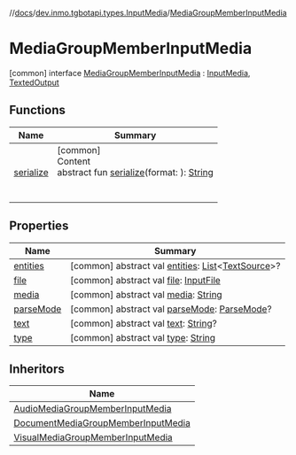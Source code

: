 //[docs](../../../index.md)/[dev.inmo.tgbotapi.types.InputMedia](../index.md)/[MediaGroupMemberInputMedia](index.md)



# MediaGroupMemberInputMedia  
 [common] interface [MediaGroupMemberInputMedia](index.md) : [InputMedia](../-input-media/index.md), [TextedOutput](../../dev.inmo.tgbotapi.CommonAbstracts/-texted-output/index.md)   


## Functions  
  
|  Name |  Summary | 
|---|---|
| <a name="dev.inmo.tgbotapi.types.InputMedia/MediaGroupMemberInputMedia/serialize/#kotlinx.serialization.StringFormat/PointingToDeclaration/"></a>[serialize](serialize.md)| <a name="dev.inmo.tgbotapi.types.InputMedia/MediaGroupMemberInputMedia/serialize/#kotlinx.serialization.StringFormat/PointingToDeclaration/"></a>[common]  <br>Content  <br>abstract fun [serialize](serialize.md)(format: ): [String](https://kotlinlang.org/api/latest/jvm/stdlib/kotlin/-string/index.html)  <br><br><br>|


## Properties  
  
|  Name |  Summary | 
|---|---|
| <a name="dev.inmo.tgbotapi.types.InputMedia/MediaGroupMemberInputMedia/entities/#/PointingToDeclaration/"></a>[entities](index.md#%5Bdev.inmo.tgbotapi.types.InputMedia%2FMediaGroupMemberInputMedia%2Fentities%2F%23%2FPointingToDeclaration%2F%5D%2FProperties%2F625018081)| <a name="dev.inmo.tgbotapi.types.InputMedia/MediaGroupMemberInputMedia/entities/#/PointingToDeclaration/"></a> [common] abstract val [entities](index.md#%5Bdev.inmo.tgbotapi.types.InputMedia%2FMediaGroupMemberInputMedia%2Fentities%2F%23%2FPointingToDeclaration%2F%5D%2FProperties%2F625018081): [List](https://kotlinlang.org/api/latest/jvm/stdlib/kotlin.collections/-list/index.html)<[TextSource](../../dev.inmo.tgbotapi.CommonAbstracts/-text-source/index.md)>?   <br>|
| <a name="dev.inmo.tgbotapi.types.InputMedia/MediaGroupMemberInputMedia/file/#/PointingToDeclaration/"></a>[file](index.md#%5Bdev.inmo.tgbotapi.types.InputMedia%2FMediaGroupMemberInputMedia%2Ffile%2F%23%2FPointingToDeclaration%2F%5D%2FProperties%2F625018081)| <a name="dev.inmo.tgbotapi.types.InputMedia/MediaGroupMemberInputMedia/file/#/PointingToDeclaration/"></a> [common] abstract val [file](index.md#%5Bdev.inmo.tgbotapi.types.InputMedia%2FMediaGroupMemberInputMedia%2Ffile%2F%23%2FPointingToDeclaration%2F%5D%2FProperties%2F625018081): [InputFile](../../dev.inmo.tgbotapi.requests.abstracts/-input-file/index.md)   <br>|
| <a name="dev.inmo.tgbotapi.types.InputMedia/MediaGroupMemberInputMedia/media/#/PointingToDeclaration/"></a>[media](index.md#%5Bdev.inmo.tgbotapi.types.InputMedia%2FMediaGroupMemberInputMedia%2Fmedia%2F%23%2FPointingToDeclaration%2F%5D%2FProperties%2F625018081)| <a name="dev.inmo.tgbotapi.types.InputMedia/MediaGroupMemberInputMedia/media/#/PointingToDeclaration/"></a> [common] abstract val [media](index.md#%5Bdev.inmo.tgbotapi.types.InputMedia%2FMediaGroupMemberInputMedia%2Fmedia%2F%23%2FPointingToDeclaration%2F%5D%2FProperties%2F625018081): [String](https://kotlinlang.org/api/latest/jvm/stdlib/kotlin/-string/index.html)   <br>|
| <a name="dev.inmo.tgbotapi.types.InputMedia/MediaGroupMemberInputMedia/parseMode/#/PointingToDeclaration/"></a>[parseMode](index.md#%5Bdev.inmo.tgbotapi.types.InputMedia%2FMediaGroupMemberInputMedia%2FparseMode%2F%23%2FPointingToDeclaration%2F%5D%2FProperties%2F625018081)| <a name="dev.inmo.tgbotapi.types.InputMedia/MediaGroupMemberInputMedia/parseMode/#/PointingToDeclaration/"></a> [common] abstract val [parseMode](index.md#%5Bdev.inmo.tgbotapi.types.InputMedia%2FMediaGroupMemberInputMedia%2FparseMode%2F%23%2FPointingToDeclaration%2F%5D%2FProperties%2F625018081): [ParseMode](../../dev.inmo.tgbotapi.types.ParseMode/-parse-mode/index.md)?   <br>|
| <a name="dev.inmo.tgbotapi.types.InputMedia/MediaGroupMemberInputMedia/text/#/PointingToDeclaration/"></a>[text](index.md#%5Bdev.inmo.tgbotapi.types.InputMedia%2FMediaGroupMemberInputMedia%2Ftext%2F%23%2FPointingToDeclaration%2F%5D%2FProperties%2F625018081)| <a name="dev.inmo.tgbotapi.types.InputMedia/MediaGroupMemberInputMedia/text/#/PointingToDeclaration/"></a> [common] abstract val [text](index.md#%5Bdev.inmo.tgbotapi.types.InputMedia%2FMediaGroupMemberInputMedia%2Ftext%2F%23%2FPointingToDeclaration%2F%5D%2FProperties%2F625018081): [String](https://kotlinlang.org/api/latest/jvm/stdlib/kotlin/-string/index.html)?   <br>|
| <a name="dev.inmo.tgbotapi.types.InputMedia/MediaGroupMemberInputMedia/type/#/PointingToDeclaration/"></a>[type](index.md#%5Bdev.inmo.tgbotapi.types.InputMedia%2FMediaGroupMemberInputMedia%2Ftype%2F%23%2FPointingToDeclaration%2F%5D%2FProperties%2F625018081)| <a name="dev.inmo.tgbotapi.types.InputMedia/MediaGroupMemberInputMedia/type/#/PointingToDeclaration/"></a> [common] abstract val [type](index.md#%5Bdev.inmo.tgbotapi.types.InputMedia%2FMediaGroupMemberInputMedia%2Ftype%2F%23%2FPointingToDeclaration%2F%5D%2FProperties%2F625018081): [String](https://kotlinlang.org/api/latest/jvm/stdlib/kotlin/-string/index.html)   <br>|


## Inheritors  
  
|  Name | 
|---|
| <a name="dev.inmo.tgbotapi.types.InputMedia/AudioMediaGroupMemberInputMedia///PointingToDeclaration/"></a>[AudioMediaGroupMemberInputMedia](../-audio-media-group-member-input-media/index.md)|
| <a name="dev.inmo.tgbotapi.types.InputMedia/DocumentMediaGroupMemberInputMedia///PointingToDeclaration/"></a>[DocumentMediaGroupMemberInputMedia](../-document-media-group-member-input-media/index.md)|
| <a name="dev.inmo.tgbotapi.types.InputMedia/VisualMediaGroupMemberInputMedia///PointingToDeclaration/"></a>[VisualMediaGroupMemberInputMedia](../-visual-media-group-member-input-media/index.md)|

